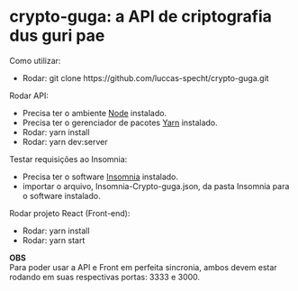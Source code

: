 # crypto-guga: a API de criptografia dus guri pae

Como utilizar:
<ul>
  <li>Rodar: git clone https://github.com/luccas-specht/crypto-guga.git</li>
</ul>

Rodar API: 
<ul>
  <li>Precisa ter o ambiente <a href='https://nodejs.org/en/download/'>Node</a> instalado.</li>
  <li>Precisa ter o gerenciador de pacotes <a href='https://classic.yarnpkg.com/en/docs/install#debian-stable'>Yarn</a> instalado.</li>
  <li>Rodar: yarn install</li>
  <li>Rodar: yarn dev:server</li>
</ul>

Testar requisições ao Insomnia: 
<ul>
  <li>Precisa ter o software <a href='https://insomnia.rest/download'>Insomnia</a> instalado.</li>
  <li>importar o arquivo, Insomnia-Crypto-guga.json, da pasta Insomnia para o software instalado.</li>
</ul>

Rodar projeto React (Front-end): 
<ul>
  <li>Rodar: yarn install</li>
  <li>Rodar: yarn start</li>
</ul>


<strong>OBS</strong> </br>
Para poder usar a API e Front em perfeita sincronia, ambos devem estar rodando em suas respectivas portas: 3333 e 3000.
